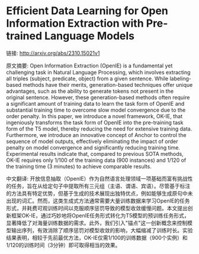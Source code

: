 # Efficient Data Learning for Open Information Extraction with Pre-trained Language Models

链接: http://arxiv.org/abs/2310.15021v1

原文摘要:
Open Information Extraction (OpenIE) is a fundamental yet challenging task in
Natural Language Processing, which involves extracting all triples (subject,
predicate, object) from a given sentence. While labeling-based methods have
their merits, generation-based techniques offer unique advantages, such as the
ability to generate tokens not present in the original sentence. However, these
generation-based methods often require a significant amount of training data to
learn the task form of OpenIE and substantial training time to overcome slow
model convergence due to the order penalty. In this paper, we introduce a novel
framework, OK-IE, that ingeniously transforms the task form of OpenIE into the
pre-training task form of the T5 model, thereby reducing the need for extensive
training data. Furthermore, we introduce an innovative concept of Anchor to
control the sequence of model outputs, effectively eliminating the impact of
order penalty on model convergence and significantly reducing training time.
Experimental results indicate that, compared to previous SOTA methods, OK-IE
requires only 1/100 of the training data (900 instances) and 1/120 of the
training time (3 minutes) to achieve comparable results.

中文翻译:
开放信息抽取（OpenIE）作为自然语言处理领域一项基础而富有挑战性的任务，旨在从给定句子中提取所有三元组（主语、谓语、宾语）。尽管基于标注的方法具有特定优势，但基于生成的技术展现出独特优点，例如能够生成原句中未出现的词汇。然而，这类生成式方法通常需要大量训练数据来学习OpenIE的任务形式，并耗费可观训练时间以克服顺序惩罚导致的模型收敛缓慢问题。本文提出创新框架OK-IE，通过巧妙地将OpenIE任务形式转化为T5模型的预训练任务形式，显著降低了对海量训练数据的需求。此外，我们引入"锚点"这一创新概念来控制模型输出序列，有效消除了顺序惩罚对模型收敛的影响，大幅缩减了训练时长。实验结果表明，相较于先前最优方法，OK-IE仅需1/100的训练数据（900个实例）和1/120的训练时间（3分钟）即可取得相当的效果。
